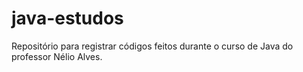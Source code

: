 # java-estudos

Repositório para registrar códigos feitos durante o curso de Java do professor Nélio Alves.
